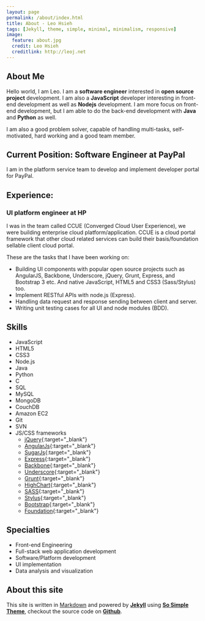```yaml
---
layout: page
permalink: /about/index.html
title: About - Leo Hsieh
tags: [Jekyll, theme, simple, minimal, minimalism, responsive]
image:
  feature: about.jpg
  credit: Leo Hsieh
  creditlink: http://leoj.net
---
```


## About Me

Hello world, I am Leo. I am a **software engineer** interested in **open source project** development. I am also a **JavaScript** developer interesting in front-end development as well as **Nodejs** development. I am more focus on front-end development, but I am able to do the back-end development with **Java** and **Python** as well.

I am also a good problem solver, capable of handling multi-tasks, self-motivated, hard working and a good team member.

## Current Position: Software Engineer at PayPal

I am in the platform service team to develop and implement developer portal for PayPal.

## Experience:

### UI platform engineer at HP

I was in the team called CCUE (Converged Cloud User Experience), we were building enterprise cloud platform/application. CCUE is a cloud portal framework that other cloud related services can build their basis/foundation sellable client cloud portal.

These are the tasks that I have been working on:

* Building UI components with popular open source projects such as AngularJS, Backbone, Underscore, jQuery, Grunt, Express, and Bootstrap 3 etc. And native JavaScript, HTML5 and CSS3 (Sass/Stylus) too.
* Implement RESTful APIs with node.js (Express).
* Handling data request and response sending between client and server.
* Writing unit testing cases for all UI and node modules (BDD).

## Skills

* JavaScript
* HTML5
* CSS3
* Node.js
* Java
* Python
* C
* SQL
* MySQL
* MongoDB
* CouchDB
* Amazon EC2
* Git
* SVN
* JS/CSS frameworks
  * [jQuery](http://jquery.com){:target="_blank"}
  * [AngularJs](http://angularjs.org){:target="_blank"}
  * [SugarJs](http://sugarjs.com){:target="_blank"}
  * [Express](http://expressjs.com){:target="_blank"}
  * [Backbone](http://backbonejs.org){:target="_blank"}
  * [Underscore](http://underscorejs.org){:target="_blank"}
  * [Grunt](http://gruntjs.com){:target="_blank"}
  * [HighChart](http://www.highcharts.com){:target="_blank"}
  * [SASS](http://sass-lang.com){:target="_blank"}
  * [Stylus](http://learnboost.github.io/stylus){:target="_blank"}
  * [Bootstrap](http://getbootstrap.com){:target="_blank"}
  * [Foundation](http://foundation.zurb.com){:target="_blank"}

## Specialties

* Front-end Engineering
* Full-stack web application development
* Software/Platform development
* UI implementation
* Data analysis and visualization

## About this site

This site is written in [Markdown](http://daringfireball.net/projects/markdown) and powered by [**Jekyll**](http://jekyllrb.com) using [**So Simple Theme**](https://github.com/mmistakes/so-simple-theme), checkout the source code on [**Github**](http://github.com/LeoAJ/leoaj.github.com).
